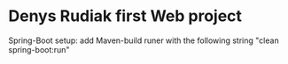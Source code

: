 Denys Rudiak first Web project
===================

Spring-Boot setup:
add Maven-build runer with the following string "clean spring-boot:run"

